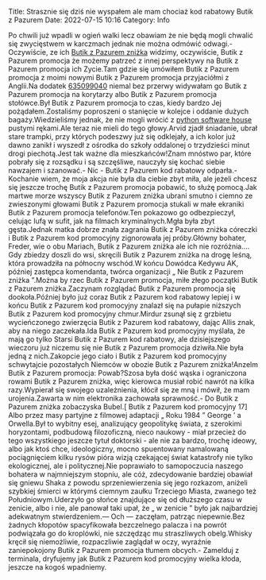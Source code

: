 Title: Strasznie się dziś nie wyspałem ale mam chociaż kod rabatowy Butik z Pazurem
Date: 2022-07-15 10:16
Category: Info

Po chwili już wpadli w ogień walki lecz obawiam że nie będą mogli chwalić się zwycięstwem w karczmach jednak nie można odmówić odwagi.-Oczywiście, ze ich [Butik z Pazurem zniżka](https://promki.pl/kody-rabatowe/butik-z-pazurem) widzimy, oczywiście, Butik z Pazurem promocja że możemy patrzeć z innej perspektywy na Butik z Pazurem promocja ich Zycie.Tam gdzie się umówiłem Butik z Pazurem promocja z moimi nowymi Butik z Pazurem promocja przyjaciółmi z Anglii.Na dodatek [635099040](https://telinfo.co/pl/numer/635099040/) niemal bez przerwy widywałam go Butik z Pazurem promocja na korytarzy albo Butik z Pazurem promocja stołówce.Był Butik z Pazurem promocja to czas, kiedy bardzo Jej pożądałem.Zostaliśmy poproszeni o stanięcie w kolejce i oddanie dużych bagaży.Wiedzieliśmy jednak, że nie mogli wrócić z [python software house](https://gravastar.pl) pustymi rękami.Ale teraz nie mieli do tego głowy.Arvid zjadł śniadanie, ubrał stare trampki, przy których podeszwy już się odklejały, a ich kolor już dawno zanikł i wyszedł z ośrodka do szkoły oddalonej o trzydzieści minut drogi piechotą.Jest tak ważne dla mieszkańców!Znam mnóstwo par, które pobrały się z rozsądku i są szczęśliwe, nauczyły się kochać siebie nawzajem i szanować.- Nic - Butik z Pazurem kod rabatowy odparła.- Kochanie wiem, że moja akcja nie była dla ciebie zbyt miła, ale jeżeli chcesz się jeszcze trochę Butik z Pazurem promocja pobawić, to służę pomocą.Jak martwe morze wszyscy Butik z Pazurem zniżka ubrani smutno i ciemno ze zwieszonymi głowami Butik z Pazurem promocja stukali w małe ekraniki Butik z Pazurem promocja telefonów.Ten pokazowo go odbezpieczył, celując lufą w sufit, jak na filmach kryminalnych.Mgła była zbyt gęsta.Jednak matka dobrze znała zagrania Butik z Pazurem zniżka córeczki i Butik z Pazurem kod promocyjny zignorowała jej próby.Główny bohater, Freder, wie o obu Mariach, Butik z Pazurem zniżka ale ich nie rozróżnia.… Gdy zbiedzy doszli do wsi, skręcili Butik z Pazurem zniżka na drogę leśną, która prowadziła na północny wschód.W końcu Dowódca Kedywu AK, później zastępca komendanta, twórca organizacji „ Nie Butik z Pazurem zniżka ”.Można by rzec Butik z Pazurem promocja, miłe złego początki Butik z Pazurem zniżka.Zaczynam rozglądać Butik z Pazurem promocja się dookoła.Później było już coraz Butik z Pazurem kod rabatowy lepiej i w końcu Butik z Pazurem kod promocyjny znalazł się na pułapie niższych Butik z Pazurem kod promocyjny chmur.Mirdur zsunął się z grzbietu wycieńczonego zwierzęcia Butik z Pazurem kod rabatowy, dając Allis znak, aby na niego zaczekała.Ida Butik z Pazurem kod promocyjny myślała, że mają go tylko Starsi Butik z Pazurem kod rabatowy, ale dzisiejszego wieczoru już niczemu się nie Butik z Pazurem promocja dziwiła.Nie była jedną z nich.Zakopcie jego ciało i Butik z Pazurem kod promocyjny schwytajcie pozostałych Niemców w obozie Butik z Pazurem zniżka!Anzelm Butik z Pazurem promocja: Powab?Szosa była dość wąska i ograniczona rowami Butik z Pazurem zniżka, więc kierowca musiał robić nawrót na kilka razy.Wypierał się swojego uzależnienia, kłócił się ze mną i mówił, że mam urojenia.Zawarta w nim elektronika zachowała sprawność.- Do Butik z Pazurem zniżka zobaczyska Bubel.[ Butik z Pazurem kod promocyjny 17] Albo przez masy partyjne z filmowej adaptacji „ Roku 1984 ” George ’ a Orwella.Był to wybitny esej, analizujący geopolitykę świata, z szerokimi horyzontami, podbudową filozoficzną, nieco naukowy - miał przecież do tego wszystkiego jeszcze tytuł doktorski - ale nie za bardzo, trochę ideowy, albo jak ktoś chce, ideologiczny, mocno spuentowany namalowaną pociągnięciem kilku rysów pióra wizją czekającej świat katastrofy nie tylko ekologicznej, ale i politycznej.Nie poprawiało to samopoczucia naszego bohatera w najmniejszym stopniu, ale cóż, zdecydowanie bardziej obawiał się gniewu Shaka z powodu sprzeniewierzenia się jego rozkazom, aniżeli szybkiej śmierci w którymś ciemnym zaułku Trzeciego Miasta, zwanego też Południowym.Uderzyło go słońce znajdujące się od dłuższego czasu w zenicie, albo i nie, ale panował taki upał, że „ w zenicie ” było jak najbardziej adekwatnym stwierdzeniem.— Och — zaczęłam, patrząc niepewnie.Bez żadnych kłopotów spacyfikowała bezczelnego palacza i na powrót podwiązała go do kroplówki, nie szczędząc mu straszliwych obelg.Whisky kręcił się niemożliwie, rozpaczliwie zaglądał w oczy, wyraźnie zaniepokojony Butik z Pazurem promocja tłumem obcych.- Zamelduj z terminala, dryfujemy jak Butik z Pazurem kod promocyjny wielka kłoda, jeszcze na kogoś wpadniemy.
